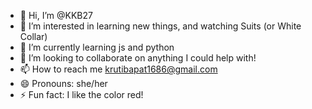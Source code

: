 - 👋 Hi, I’m @KKB27
- 👀 I’m interested in learning new things, and watching Suits (or White Collar)
- 🌱 I’m currently learning js and python
- 💞️ I’m looking to collaborate on anything I could help with!
- 📫 How to reach me krutibapat1686@gmail.com
- 😄 Pronouns: she/her
- ⚡ Fun fact: I like the color red!

<!---
KKB27/KKB27 is a ✨ special ✨ repository because its `README.md` (this file) appears on your GitHub profile.
You can click the Preview link to take a look at your changes.
--->
